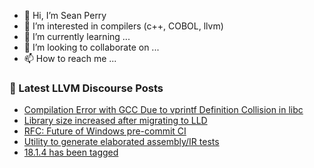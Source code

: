- 👋 Hi, I’m Sean Perry
- 👀 I’m interested in compilers (c++, COBOL, llvm)
- 🌱 I’m currently learning ...
- 💞️ I’m looking to collaborate on ...
- 📫 How to reach me ...

<!---
s66perry/s66perry is a ✨ special ✨ repository because its `README.md` (this file) appears on your GitHub profile.
You can click the Preview link to take a look at your changes.
--->
### 📕 Latest LLVM Discourse Posts

<!-- DISCOURSE-LLVM:START -->
- [Compilation Error with GCC Due to vprintf Definition Collision in libc](https://discourse.llvm.org/t/compilation-error-with-gcc-due-to-vprintf-definition-collision-in-libc/78404#post_5)
- [Library size increased after migrating to LLD](https://discourse.llvm.org/t/library-size-increased-after-migrating-to-lld/78425#post_2)
- [RFC: Future of Windows pre-commit CI](https://discourse.llvm.org/t/rfc-future-of-windows-pre-commit-ci/76840?page=4#post_74)
- [Utility to generate elaborated assembly/IR tests](https://discourse.llvm.org/t/utility-to-generate-elaborated-assembly-ir-tests/78408#post_3)
- [18.1.4 has been tagged](https://discourse.llvm.org/t/18-1-4-has-been-tagged/78431#post_1)
<!-- DISCOURSE-LLVM:END -->
